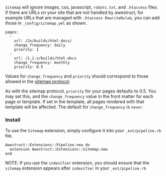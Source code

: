 

`Sitemap` will ignore images, css, javascript, `robots.txt`, and `.htaccess` files.
If there are URLs on your site that are not handled by awestruct, for example
URLs that are managed with `.htaccess RewriteRule`s, you can add those in
`_config/sitemap.yml` as shown.

    pages:
      - 
        url: /2x/builds/html-docs/
        change_frequency: daily
        priority: 1
      -
        url: /1.1.x/builds/html-docs
        change_frequency: monthly
        priority: 0.5

Values for `change_frequency` and `priority` should correspond to those
allowed in the [sitemap protocol](http://www.sitemaps.org/protocol.html).

As with the sitemap protocol, `priority` for your pages defaults to 0.5.
You may set this, and the `change_frequency` value in the front matter
for each page or template. If set in the template, all pages rendered with
that template will be affected. The default for `change_frequency` is `never`.

### Install

To use the `Sitemap` extension, simply configure it into your `_ext/pipeline.rb`
file.
    
    Awestruct::Extensions::Pipeline.new do
      extension Awestruct::Extensions::Sitemap.new
    end


NOTE: If you use the `indexifier` extension, you should ensure that the
`sitemap` extension appears after `indexifier` in your `_ext/pipeline.rb`



